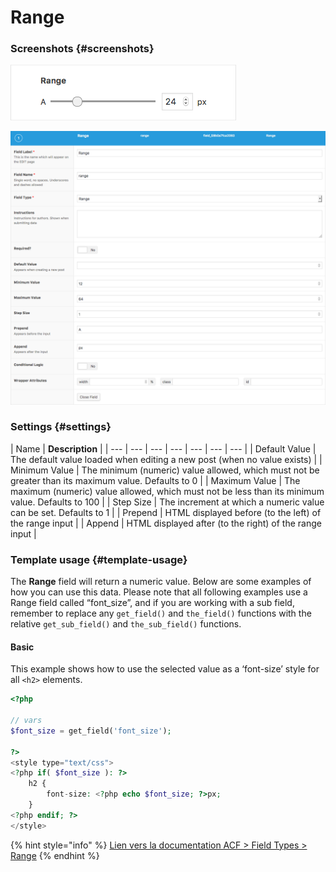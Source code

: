 # Range

### Screenshots {#screenshots}

![Interface](../../.gitbook/assets/acf-range-field-input.png)

![Setting](../../.gitbook/assets/acf-range-field-settings.png)

### Settings {#settings}

| Name | **Description** |
| --- | --- | --- | --- | --- | --- | --- |
| Default Value | The default value loaded when editing a new post \(when no value exists\) |
| Minimum Value | The minimum \(numeric\) value allowed, which must not be greater than its maximum value. Defaults to 0 |
| Maximum Value | The maximum \(numeric\) value allowed, which must not be less than its minimum value. Defaults to 100 |
| Step Size | The increment at which a numeric value can be set. Defaults to 1 |
| Prepend | HTML displayed before \(to the left\) of the range input |
| Append | HTML displayed after \(to the right\) of the range input |

### Template usage {#template-usage}

The **Range** field will return a numeric value. Below are some examples of how you can use this data. Please note that all following examples use a Range field called “font\_size”, and if you are working with a sub field, remember to replace any `get_field()` and `the_field()` functions with the relative `get_sub_field()` and `the_sub_field()` functions.

#### Basic

This example shows how to use the selected value as a ‘font-size’ style for all `<h2>` elements.

```php
<?php 

// vars
$font_size = get_field('font_size');

?>
<style type="text/css">
<?php if( $font_size ): ?>
	h2 {
		font-size: <?php echo $font_size; ?>px;
	}
<?php endif; ?>
</style>
```



{% hint style="info" %}
[Lien vers la documentation ACF &gt; Field Types &gt; Range](https://www.advancedcustomfields.com/resources/range/)
{% endhint %}

